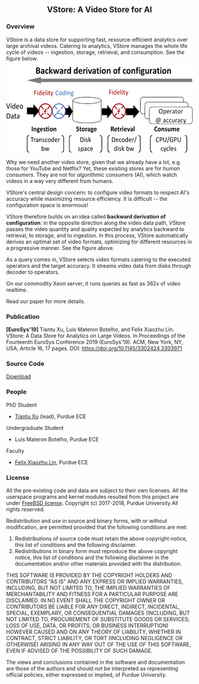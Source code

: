 ## <center>VStore: A Video Store for AI </center>

### Overview
VStore is a data store for supporting fast, resource-efficient analytics over large archival videos.
Catering to analytics, VStore manages the whole life cycle of videos -- ingestion, storage, retrieval, and consumption. See the figure below. 

<p align="center">
<img src="./concept.png" width="564" height="232">
</p>


Why we need another video store, given that we already have a lot, e.g. those for YouTube and Netflix? Yet, these existing stores are for *human consumers*. They are not for *algorithmic consumers* (AI), which watch videos in a way very different from humans. 



VStore's central design concern: to configure video formats to respect AI's accuracy while maximizing resource efficiency. It is difficult -- the configuration space is enormous! 

VStore therefore builds on an idea called **backward derivation of configuration**: in the opposite direction along the video data path, VStore passes the video quantity and quality expected by analytics backward to retrieval, to storage, and to ingestion. In this process, VStore automatically derives an optimal set of video formats, optimizing for different resources in a progressive manner. See the figure above. 

As a query comes in, VStore selects video formats catering to the executed operators and the target accuracy. It streams video data from disks through decoder to operators. 

On our commodity Xeon server, it runs queries as fast as 362x of video realtime.

Read our paper for more details. 

### Publication
**[EuroSys'19]**
Tiantu Xu, Luis Materon Botelho, and Felix Xiaozhu Lin. VStore: A Data Store for Analytics on Large Videos. In Proceedings of the Fourteenth EuroSys Conference 2019 (EuroSys'19). ACM, New York, NY, USA, Article 16, 17 pages. DOI: https://doi.org/10.1145/3302424.3303971

### Source Code
[Download](https://github.com/tiantuxu/VStore)

### People
PhD Student
* [Tiantu Xu](https://web.ics.purdue.edu/~xu944/) (lead), Purdue ECE

Undergraduate Student
* Luis Materon Botelho, Purdue ECE

Faculty
* [Felix Xiaozhu Lin](https://fxlin.github.io/), Purdue ECE

### License
All the pre-existing code and data are subject to their own licenses. All the userspace programs and kernel modules resulted from this project are under [FreeBSD license](https://opensource.org/licenses/BSD-2-Clause).
Copyright (c) 2017-2018, Purdue University
All rights reserved.

Redistribution and use in source and binary forms, with or without modification, are permitted provided that the following conditions are met:
1. Redistributions of source code must retain the above copyright notice, this list of conditions and the following disclaimer.
2. Redistributions in binary form must reproduce the above copyright notice, this list of conditions and the following disclaimer in the documentation and/or other materials provided with the distribution.

THIS SOFTWARE IS PROVIDED BY THE COPYRIGHT HOLDERS AND CONTRIBUTORS "AS IS" AND ANY EXPRESS OR IMPLIED WARRANTIES, INCLUDING, BUT NOT LIMITED TO, THE IMPLIED WARRANTIES OF MERCHANTABILITY AND FITNESS FOR A PARTICULAR PURPOSE ARE DISCLAIMED. IN NO EVENT SHALL THE COPYRIGHT OWNER OR CONTRIBUTORS BE LIABLE FOR ANY DIRECT, INDIRECT, INCIDENTAL, SPECIAL, EXEMPLARY, OR CONSEQUENTIAL DAMAGES (INCLUDING, BUT NOT LIMITED TO, PROCUREMENT OF SUBSTITUTE GOODS OR SERVICES; LOSS OF USE, DATA, OR PROFITS; OR BUSINESS INTERRUPTION) HOWEVER CAUSED AND ON ANY THEORY OF LIABILITY, WHETHER IN CONTRACT, STRICT LIABILITY, OR TORT (INCLUDING NEGLIGENCE OR OTHERWISE) ARISING IN ANY WAY OUT OF THE USE OF THIS SOFTWARE, EVEN IF ADVISED OF THE POSSIBILITY OF SUCH DAMAGE.

The views and conclusions contained in the software and documentation are those of the authors and should not be interpreted as representing official policies, either expressed or implied, of Purdue University.
